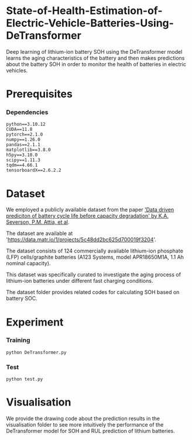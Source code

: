 # State-of-Health-Estimation-of-Electric-Vehicle-Batteries-Using-DeTransformer
Deep learning of lithium-ion battery SOH using the DeTransformer model learns the aging characteristics of the battery and then makes predictions about the battery SOH in order to monitor the health of batteries in electric vehicles.

# Prerequisites
### Dependencies
```
python==3.10.12
CUDA==11.8
pytorch==2.1.0
numpy==1.26.0
pandas==2.1.1
matplotlib==3.8.0
h5py==3.10.0
scipy==1.11.3
tqdm==4.66.1
tensorboardX==2.6.2.2
```


# Dataset  

We employed a publicly available dataset from the paper ['Data driven prediciton of battery cycle life before capacity degradation' by K.A. Severson, P.M. Attia, et al](https://www.nature.com/articles/s41560-019-0356-8). 

The dataset are available at 'https://data.matr.io/1/projects/5c48dd2bc625d700019f3204'. 

The dataset consists of 124 commercially available lithium-ion phosphate (LFP) cells/graphite batteries (A123 Systems, model APR18650M1A, 1.1 Ah nominal capacity). 

This dataset was specifically curated to investigate the aging process of lithium-ion batteries under different fast charging conditions.

The dataset folder provides related codes for calculating SOH based on battery SOC.


# Experiment

### Training
```
python DeTransformer.py
```

### Test
```
python test.py
```


# Visualisation
We provide the drawing code about the prediction results in the visualisation folder to see more intuitively the performance of the DeTransformer model for SOH and RUL prediction of lithium batteries.
